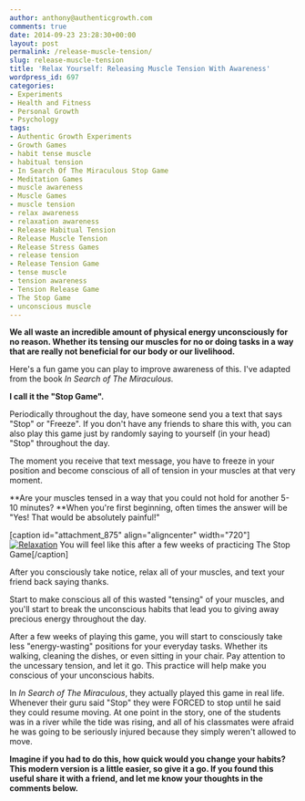 ```yaml
---
author: anthony@authenticgrowth.com
comments: true
date: 2014-09-23 23:28:30+00:00
layout: post
permalink: /release-muscle-tension/
slug: release-muscle-tension
title: 'Relax Yourself: Releasing Muscle Tension With Awareness'
wordpress_id: 697
categories:
- Experiments
- Health and Fitness
- Personal Growth
- Psychology
tags:
- Authentic Growth Experiments
- Growth Games
- habit tense muscle
- habitual tension
- In Search Of The Miraculous Stop Game
- Meditation Games
- muscle awareness
- Muscle Games
- muscle tension
- relax awareness
- relaxation awareness
- Release Habitual Tension
- Release Muscle Tension
- Release Stress Games
- release tension
- Release Tension Game
- tense muscle
- tension awareness
- Tension Release Game
- The Stop Game
- unconscious muscle
---
```


**We all waste an incredible amount of physical energy unconsciously for no reason. Whether its tensing our muscles for no or doing tasks in a way that are really not beneficial for our body or our livelihood.**

Here's a fun game you can play to improve awareness of this. I've adapted from the book _In Search of The Miraculous._

**I call it the "Stop Game".**

Periodically throughout the day, have someone send you a text that says "Stop" or "Freeze". If you don't have any friends to share this with, you can also play this game just by randomly saying to yourself (in your head) "Stop" throughout the day.

The moment you receive that text message, you have to freeze in your position and become conscious of all of tension in your muscles at that very moment.

**Are your muscles tensed in a way that you could not hold for another 5-10 minutes?
**When you're first beginning, often times the answer will be "Yes! That would be absolutely painful!"

[caption id="attachment_875" align="aligncenter" width="720"][![Relaxation](http://www.authenticgrowth.com/wp-content/uploads/2014/09/relaxation-in-water-1024x683.jpg)](http://www.authenticgrowth.com/wp-content/uploads/2014/09/relaxation-in-water.jpg) You will feel like this after a few weeks of practicing The Stop Game[/caption]

After you consciously take notice, relax all of your muscles, and text your friend back saying thanks.

Start to make conscious all of this wasted "tensing" of your muscles, and you'll start to break the unconscious habits that lead you to giving away precious energy throughout the day.

After a few weeks of playing this game, you will start to consciously take less "energy-wasting" positions for your everyday tasks. Whether its walking, cleaning the dishes, or even sitting in your chair. Pay attention to the uncessary tension, and let it go. This practice will help make you conscious of your unconscious habits.

In _In Search of The Miraculous_, they actually played this game in real life. Whenever their guru said "Stop" they were FORCED to stop until he said they could resume moving. At one point in the story, one of the students was in a river while the tide was rising, and all of his classmates were afraid he was going to be seriously injured because they simply weren't allowed to move.

**Imagine if you had to do this, how quick would you change your habits? This modern version is a little easier, so give it a go. If you found this useful share it with a friend, and let me know your thoughts in the comments below.**
